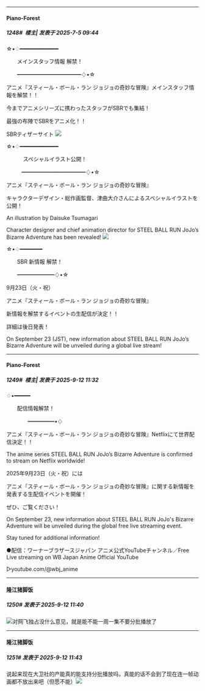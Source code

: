﻿
*****

####  Piano-Forest  
##### 1248#         楼主| 发表于 2025-7-5 09:44

☆•♢━━━━━━━━━━━━

　　メインスタッフ情報 解禁！

　　━━━━━━━━━━━━♢•☆

アニメ『スティール・ボール・ラン ジョジョの奇妙な冒険』メインスタッフ情報を解禁！！

今までアニメシリーズに携わったスタッフがSBRでも集結！

最強の布陣でSBRをアニメ化！！

SBRティザーサイト
<img src="https://p.sda1.dev/25/a0fa3e1fca1890f1a61c4a88f4821e2b/20250705_094043.jpg" referrerpolicy="no-referrer">

☆•♢━━━━━━━━━━━━

    　　スペシャルイラスト公開！

   　　━━━━━━━━━━━━♢•☆

アニメ『スティール・ボール・ラン ジョジョの奇妙な冒険』

キャラクターデザイン・総作画監督、津曲大介さんによるスペシャルイラストを公開！

An illustration by Daisuke Tsumagari

Character designer and chief animation director for STEEL BALL RUN JoJo’s Bizarre Adventure has been revealed!
<img src="https://p.sda1.dev/25/9d144af5106234effbe4d84a2cd90736/20250705_094219.jpg" referrerpolicy="no-referrer">

☆•♢━━━━━━━

　　SBR 新情報 解禁！

　　━━━━━━━♢•☆

9月23日（火・祝）

アニメ『スティール・ボール・ラン ジョジョの奇妙な冒険』

新情報を解禁するイベントの生配信が決定！！

詳細は後日発表！

On September 23 (JST), new information about STEEL BALL RUN JoJo’s Bizarre Adventure will be unveiled during a global live stream!

*****

####  Piano-Forest  
##### 1249#         楼主| 发表于 2025-9-12 11:32

♢•━━━━━

　　配信情報解禁！

　　　　━━━━━•♢

アニメ『スティール・ボール・ラン ジョジョの奇妙な冒険』Netflixにて世界配信決定！！ 

The anime series STEEL BALL RUN JoJo’s Bizarre Adventure is confirmed to stream on Netflix worldwide! 

2025年9月23日（火・祝）には

アニメ『スティール・ボール・ラン ジョジョの奇妙な冒険』に関する新情報を発表する生配信イベントを開催！

ぜひ、ご覧ください！

On September 23, new information about STEEL BALL RUN JoJo's Bizarre Adventure will be unveiled during the global free live streaming event.

Stay tuned for additional information!

●配信：ワーナーブラザースジャパン アニメ公式YouTubeチャンネル／Free Live streaming on WB Japan Anime Official YouTube

▷youtube.com/@wbj_anime


*****

####  隆江猪脚饭  
##### 1250#       发表于 2025-9-12 11:40

<img src="https://static.stage1st.com/image/smiley/face2017/013.png" referrerpolicy="no-referrer">对网飞独占没什么意见，就是能不能一周一集不要分批播放了

*****

####  隆江猪脚饭  
##### 1251#       发表于 2025-9-12 11:43

说起来现在大卫社的产能真的能支持分批播放吗，真能的话不会到了现在连一帧动画都不放出来吧（但愿不能）<img src="https://static.stage1st.com/image/smiley/face2017/018.png" referrerpolicy="no-referrer">

